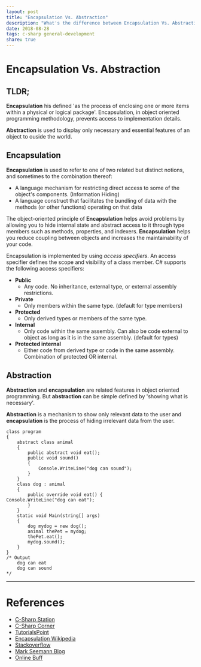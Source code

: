 ```yaml
---
layout: post
title: "Encapsulation Vs. Abstraction"
description: "What's the difference between Encapsulation Vs. Abstraction?"
date: 2018-08-28
tags: c-sharp general-development
share: true
---
```

# Encapsulation Vs. Abstraction

## TLDR; 

**Encapsulation** his defined 'as the process of enclosing one or more items within a physical or logical package'. Encapsulation, in object oriented programming methodology, prevents access to implementation details.

**Abstraction** is used to display only necessary and essential features of an object to ouside the world.

## Encapsulation

**Encapsulation** is used to refer to one of two related but distinct notions, and sometimes to the combination thereof: 

 - A language mechanism for restricting direct access to some of the object's components. (Information Hiding)
 - A language construct that facilitates the bundling of data with the methods (or other functions) operating on that data

The object-oriented principle of **Encapsulation** helps avoid problems by allowing you to hide internal state and abstract access to it through type members such as methods, properties, and indexers. **Encapsulation** helps you reduce coupling between objects and increases the maintainability of your code.

Encapsulation is implemented by using *access specifiers*. An access specifier defines the scope and visibility of a class member. C# supports the following access specifiers:

 - **Public**
    - Any code. No inheritance, external type, or external assembly restrictions.
 - **Private**
    - Only members within the same type. (default for type members)
 - **Protected**
    - Only derived types or members of the same type.
 - **Internal**
    - Only code within the same assembly. Can also be code external to object as long as it is in the same assembly. (default for types)
 - **Protected internal**
    - Either code from derived type or code in the same assembly. Combination of protected OR internal.

## Abstraction

**Abstraction** and **encapsulation** are related features in object oriented programming. But **abstraction** can be simple defined by 'showing what is necessary'.

**Abstraction** is a mechanism to show only relevant data to the user and **encapsulation** is the process of hiding irrelevant data from the user.

    class program
    {
        abstract class animal
        {
            public abstract void eat();
            public void sound()
            {
                Console.WriteLine("dog can sound");
            }
        }
        class dog : animal
        {
            public override void eat() {                   Console.WriteLine("dog can eat"); 
            }
        }
        static void Main(string[] args)
        {
            dog mydog = new dog();
            animal thePet = mydog;
            thePet.eat();
            mydog.sound();
        }
    }
    /* Output
        dog can eat
        dog can sound
    */


___
# References
- [C-Sharp Station](https://csharp-station.com/Tutorial/CSharp/Lesson19)
- [C-Sharp Corner](https://www.c-sharpcorner.com/uploadfile/4624e9/abstraction-in-C-Sharp/)
- [TutorialsPoint](https://www.tutorialspoint.com/csharp/csharp_encapsulation.htm)
- [Encapsulation Wikipedia](https://en.wikipedia.org/wiki/Encapsulation_(computer_programming))
- [Stackoverflow](https://stackoverflow.com/questions/16938667/how-abstraction-and-encapsulation-differ)
- [Mark Seemann Blog](http://blog.ploeh.dk/2012/11/27/Encapsulationofproperties/)
- [Online Buff](https://www.onlinebuff.com/article_oops-principle-abstraction-in-c-with-an-example-and-explanation_5.html)